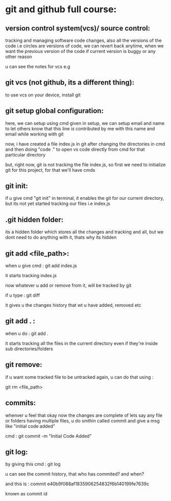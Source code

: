 # git and github full course:

## version control system(vcs)/ source control: 

tracking and managing software code changes, also all the versions of the code i.e circles are versions of code, we can revert back anytime, when we want the previous version of the code if current version is buggy or any other reason

u can see the notes for vcs e.g

## git vcs (not github, its a different thing):

to use vcs on your device, install git

## git setup global configuration:

here, we can setup using cmd given in setup, we can setup email and name to let others know that this line is contributed by me with this name and email while working with git

now, i have created a file index.js in git after changing the directories in cmd and then doing "code ." to open vs code directly from cmd for that particular directory

but, right now, git is not tracking the file index.js, so first we need to initialize git for this project, for that we'll have cmds

## git init:

if u give cmd "git init" in terminal, it enables the git for our current directory, but its not yet started tracking our files i.e index.js


## .git hidden folder:

its a hidden folder which stores all the changes and tracking and all, but we dont need to do anything with it, thats why its hidden

## git add <file_path>:

when u give cmd : git add index.js

it starts tracking index.js

now whatever u add or remove from it, will be tracked by git

if u type : git diff

it gives u the changes history that wt u have added, removed etc

## git add . :

when u do : git add .

it starts tracking all the files in the current directory even if they're inside sub directories/folders

## git remove:

if u want some tracked file to be untracked again, u can do that using :

git rm <file_path>


## commits:

whenver u feel that okay now the changes are complete of lets say any file or folders having multiple files, u do smthin called commit and give a msg like "initial code added" 

cmd : git commit -m "Initial Code Added"


## git log:

by giving this cmd : git log

u can see the commit history, that who has commited? and when? 

and this is : commit e40b9f088af1835906254832f6b140199fe7639c

known as commit id

